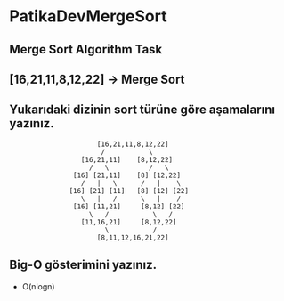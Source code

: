 # PatikaDevMergeSort
## Merge Sort Algorithm Task
## [16,21,11,8,12,22] -> Merge Sort
## Yukarıdaki dizinin sort türüne göre aşamalarını yazınız.


                          [16,21,11,8,12,22]
                           /           \
                      [16,21,11]    [8,12,22]
                        /   \          /   \
                    [16] [21,11]    [8] [12,22]
                      /   |   \      /   |    \
                   [16] [21] [11]   [8] [12] [22]
                      \   |   /      \   |    /
                    [16] [11,21]     [8,12] [22]
                        \   /           \   /
                      [11,16,21]     [8,12,22]
                            \           /
                          [8,11,12,16,21,22]

## Big-O gösterimini yazınız.
* O(nlogn)
                          
                          
